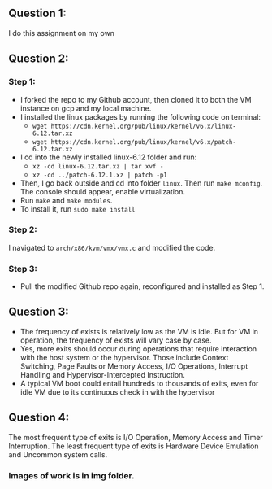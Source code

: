 ## Question 1:
I do this assignment on my own

## Question 2:

### Step 1:
- I forked the repo to my Github account, then cloned it to both the VM instance on gcp and my local machine.
- I installed the linux packages by running the following code on terminal:
  * `wget https://cdn.kernel.org/pub/linux/kernel/v6.x/linux-6.12.tar.xz`
  * `wget https://cdn.kernel.org/pub/linux/kernel/v6.x/patch-6.12.tar.xz`
- I cd into the newly installed linux-6.12 folder and run:
  * `xz -cd linux-6.12.tar.xz | tar xvf -`
  * `xz -cd ../patch-6.12.1.xz | patch -p1`
- Then, I go back outside and cd into folder `linux`. Then run `make mconfig`. The console should appear, enable virtualization.
- Run `make` and `make modules`.
- To install it, run `sudo make install`

### Step 2:
I navigated to `arch/x86/kvm/vmx/vmx.c` and modified the code.

### Step 3:
- Pull the modified Github repo again, reconfigured and installed as Step 1.

## Question 3:
- The frequency of exists is relatively low as the VM is idle. But for VM in operation, the frequency of exists will vary case by case.
- Yes, more exits should occur during operations that require interaction with the host system or the hypervisor. Those include Context Switching, Page Faults or Memory Access, I/O Operations, Interrupt Handling and Hypervisor-Intercepted Instruction.
- A typical VM boot could entail hundreds to thousands of exits, even for idle VM due to its continuous check in with the hypervisor

## Question 4:
The most frequent type of exits is I/O Operation, Memory Access and Timer Interruption. The least frequent type of exits is Hardware Device Emulation and Uncommon system calls.


### Images of work is in img folder.